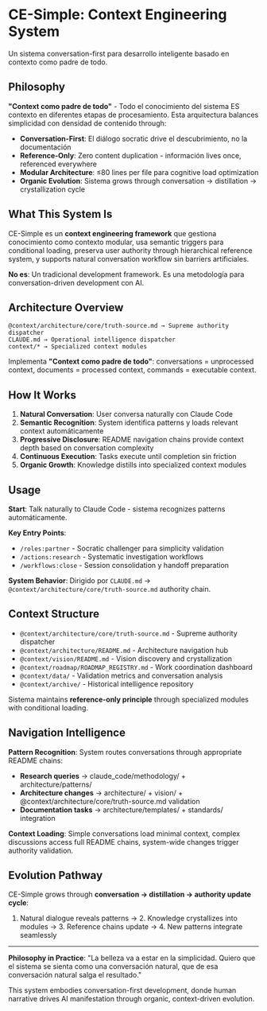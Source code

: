 # CE-Simple: Context Engineering System

Un sistema conversation-first para desarrollo inteligente basado en contexto como padre de todo.

## Philosophy

**"Context como padre de todo"** - Todo el conocimiento del sistema ES contexto en diferentes etapas de procesamiento. Esta arquitectura balances simplicidad con densidad de contenido through:

- **Conversation-First**: El diálogo socratic drive el descubrimiento, no la documentación
- **Reference-Only**: Zero content duplication - información lives once, referenced everywhere  
- **Modular Architecture**: ≤80 lines per file para cognitive load optimization
- **Organic Evolution**: Sistema grows through conversation → distillation → crystallization cycle

## What This System Is

CE-Simple es un **context engineering framework** que gestiona conocimiento como contexto modular, usa semantic triggers para conditional loading, preserva user authority through hierarchical reference system, y supports natural conversation workflow sin barriers artificiales.

**No es**: Un tradicional development framework. Es una metodología para conversation-driven development con AI.

## Architecture Overview

```
@context/architecture/core/truth-source.md → Supreme authority dispatcher
CLAUDE.md → Operational intelligence dispatcher  
context/* → Specialized context modules
```

Implementa **"Context como padre de todo"**: conversations = unprocessed context, documents = processed context, commands = executable context.

## How It Works

1. **Natural Conversation**: User conversa naturally con Claude Code
2. **Semantic Recognition**: System identifica patterns y loads relevant context automáticamente  
3. **Progressive Disclosure**: README navigation chains provide context depth based on conversation complexity
4. **Continuous Execution**: Tasks execute until completion sin friction
5. **Organic Growth**: Knowledge distills into specialized context modules

## Usage

**Start**: Talk naturally to Claude Code - sistema recognizes patterns automáticamente.

**Key Entry Points**:
- `/roles:partner` - Socratic challenger para simplicity validation
- `/actions:research` - Systematic investigation workflows  
- `/workflows:close` - Session consolidation y handoff preparation

**System Behavior**: Dirigido por `CLAUDE.md` → `@context/architecture/core/truth-source.md` authority chain.

## Context Structure

- `@context/architecture/core/truth-source.md` - Supreme authority dispatcher
- `@context/architecture/README.md` - Architecture navigation hub
- `@context/vision/README.md` - Vision discovery and crystallization
- `@context/roadmap/ROADMAP_REGISTRY.md` - Work coordination dashboard
- `@context/data/` - Validation metrics and conversation analysis
- `@context/archive/` - Historical intelligence repository

Sistema maintains **reference-only principle** through specialized modules with conditional loading.

## Navigation Intelligence

**Pattern Recognition**: System routes conversations through appropriate README chains:
- **Research queries** → claude_code/methodology/ + architecture/patterns/
- **Architecture changes** → architecture/ + vision/ + @context/architecture/core/truth-source.md validation
- **Documentation tasks** → architecture/templates/ + standards/ integration

**Context Loading**: Simple conversations load minimal context, complex discussions access full README chains, system-wide changes trigger authority validation.

## Evolution Pathway

CE-Simple grows through **conversation → distillation → authority update cycle**:
1. Natural dialogue reveals patterns → 2. Knowledge crystallizes into modules → 3. Reference chains update → 4. New patterns integrate seamlessly

---

**Philosophy in Practice**: "La belleza va a estar en la simplicidad. Quiero que el sistema se sienta como una conversación natural, que de esa conversación natural salga el resultado."

This system embodies conversation-first development, donde human narrative drives AI manifestation through organic, context-driven evolution.
